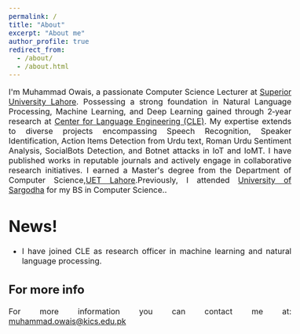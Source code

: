 ```yaml
---
permalink: /
title: "About"
excerpt: "About me"
author_profile: true
redirect_from: 
  - /about/
  - /about.html
---
```


<style type="text/css"> body{ font-size: 12pt; text-align:justify; } </style> 

I'm Muhammad Owais, a passionate Computer Science Lecturer at [Superior University Lahore](https://www.superior.edu.pk/). Possessing a strong foundation in Natural Language Processing, Machine Learning, and Deep Learning gained through 2‑year research at [Center for Language Engineering (CLE)](https://www.cle.org.pk/). My expertise extends to diverse projects encompassing Speech Recognition, Speaker Identification, Action Items Detection from Urdu text, Roman Urdu Sentiment Analysis, SocialBots Detection, and Botnet attacks in IoT and IoMT. I have published works in reputable journals and actively engage in collaborative research initiatives. I earned a Master's degree from the Department of Computer Science,[UET Lahore](https://www.uet.edu.pk/).Previously, I attended [University of Sargodha](https://su.edu.pk/) for my BS in Computer Science..

News!
======
* I have joined CLE as research officer in machine learning and natural language processing.


For more info
------
For more information you can contact me at:
muhammad.owais@kics.edu.pk
